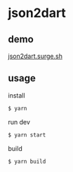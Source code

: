

# json2dart

## demo

[json2dart.surge.sh](//json2dart.surge.sh)

## usage
install
```sh
$ yarn
```

run dev
```sh
$ yarn start
```

build
```sh
$ yarn build
```